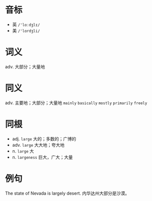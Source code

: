 # 音标

- 英 `/'lɑːdʒlɪ/`
- 美 `/'lɑrdʒli/`

# 词义

adv. 大部分；大量地


# 同义

adv. 主要地；大部分；大量地
`mainly` `basically` `mostly` `primarily` `freely`

# 同根

- adj. `large` 大的；多数的；广博的
- adv. `large` 大大地；夸大地
- n. `large` 大
- n. `largeness` 巨大，广大；大量

# 例句

The state of Nevada is largely desert.
内华达州大部分是沙漠。


